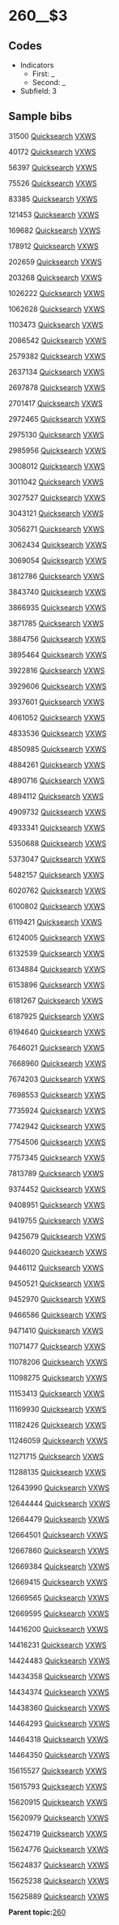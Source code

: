 # 260\_\_$3

## Codes

-   Indicators
    -   First: \_
    -   Second: \_
-   Subfield: 3

## Sample bibs

31500 [Quicksearch](https://search.library.yale.edu/catalog/31500) [VXWS](http://prodorbis.library.yale.edu:7014/vxws/GetHoldingsService?bibId=31500)

40172 [Quicksearch](https://search.library.yale.edu/catalog/40172) [VXWS](http://prodorbis.library.yale.edu:7014/vxws/GetHoldingsService?bibId=40172)

56397 [Quicksearch](https://search.library.yale.edu/catalog/56397) [VXWS](http://prodorbis.library.yale.edu:7014/vxws/GetHoldingsService?bibId=56397)

75526 [Quicksearch](https://search.library.yale.edu/catalog/75526) [VXWS](http://prodorbis.library.yale.edu:7014/vxws/GetHoldingsService?bibId=75526)

83385 [Quicksearch](https://search.library.yale.edu/catalog/83385) [VXWS](http://prodorbis.library.yale.edu:7014/vxws/GetHoldingsService?bibId=83385)

121453 [Quicksearch](https://search.library.yale.edu/catalog/121453) [VXWS](http://prodorbis.library.yale.edu:7014/vxws/GetHoldingsService?bibId=121453)

169682 [Quicksearch](https://search.library.yale.edu/catalog/169682) [VXWS](http://prodorbis.library.yale.edu:7014/vxws/GetHoldingsService?bibId=169682)

178912 [Quicksearch](https://search.library.yale.edu/catalog/178912) [VXWS](http://prodorbis.library.yale.edu:7014/vxws/GetHoldingsService?bibId=178912)

202659 [Quicksearch](https://search.library.yale.edu/catalog/202659) [VXWS](http://prodorbis.library.yale.edu:7014/vxws/GetHoldingsService?bibId=202659)

203268 [Quicksearch](https://search.library.yale.edu/catalog/203268) [VXWS](http://prodorbis.library.yale.edu:7014/vxws/GetHoldingsService?bibId=203268)

1026222 [Quicksearch](https://search.library.yale.edu/catalog/1026222) [VXWS](http://prodorbis.library.yale.edu:7014/vxws/GetHoldingsService?bibId=1026222)

1062628 [Quicksearch](https://search.library.yale.edu/catalog/1062628) [VXWS](http://prodorbis.library.yale.edu:7014/vxws/GetHoldingsService?bibId=1062628)

1103473 [Quicksearch](https://search.library.yale.edu/catalog/1103473) [VXWS](http://prodorbis.library.yale.edu:7014/vxws/GetHoldingsService?bibId=1103473)

2086542 [Quicksearch](https://search.library.yale.edu/catalog/2086542) [VXWS](http://prodorbis.library.yale.edu:7014/vxws/GetHoldingsService?bibId=2086542)

2579382 [Quicksearch](https://search.library.yale.edu/catalog/2579382) [VXWS](http://prodorbis.library.yale.edu:7014/vxws/GetHoldingsService?bibId=2579382)

2637134 [Quicksearch](https://search.library.yale.edu/catalog/2637134) [VXWS](http://prodorbis.library.yale.edu:7014/vxws/GetHoldingsService?bibId=2637134)

2697878 [Quicksearch](https://search.library.yale.edu/catalog/2697878) [VXWS](http://prodorbis.library.yale.edu:7014/vxws/GetHoldingsService?bibId=2697878)

2701417 [Quicksearch](https://search.library.yale.edu/catalog/2701417) [VXWS](http://prodorbis.library.yale.edu:7014/vxws/GetHoldingsService?bibId=2701417)

2972465 [Quicksearch](https://search.library.yale.edu/catalog/2972465) [VXWS](http://prodorbis.library.yale.edu:7014/vxws/GetHoldingsService?bibId=2972465)

2975130 [Quicksearch](https://search.library.yale.edu/catalog/2975130) [VXWS](http://prodorbis.library.yale.edu:7014/vxws/GetHoldingsService?bibId=2975130)

2985956 [Quicksearch](https://search.library.yale.edu/catalog/2985956) [VXWS](http://prodorbis.library.yale.edu:7014/vxws/GetHoldingsService?bibId=2985956)

3008012 [Quicksearch](https://search.library.yale.edu/catalog/3008012) [VXWS](http://prodorbis.library.yale.edu:7014/vxws/GetHoldingsService?bibId=3008012)

3011042 [Quicksearch](https://search.library.yale.edu/catalog/3011042) [VXWS](http://prodorbis.library.yale.edu:7014/vxws/GetHoldingsService?bibId=3011042)

3027527 [Quicksearch](https://search.library.yale.edu/catalog/3027527) [VXWS](http://prodorbis.library.yale.edu:7014/vxws/GetHoldingsService?bibId=3027527)

3043121 [Quicksearch](https://search.library.yale.edu/catalog/3043121) [VXWS](http://prodorbis.library.yale.edu:7014/vxws/GetHoldingsService?bibId=3043121)

3056271 [Quicksearch](https://search.library.yale.edu/catalog/3056271) [VXWS](http://prodorbis.library.yale.edu:7014/vxws/GetHoldingsService?bibId=3056271)

3062434 [Quicksearch](https://search.library.yale.edu/catalog/3062434) [VXWS](http://prodorbis.library.yale.edu:7014/vxws/GetHoldingsService?bibId=3062434)

3069054 [Quicksearch](https://search.library.yale.edu/catalog/3069054) [VXWS](http://prodorbis.library.yale.edu:7014/vxws/GetHoldingsService?bibId=3069054)

3812786 [Quicksearch](https://search.library.yale.edu/catalog/3812786) [VXWS](http://prodorbis.library.yale.edu:7014/vxws/GetHoldingsService?bibId=3812786)

3843740 [Quicksearch](https://search.library.yale.edu/catalog/3843740) [VXWS](http://prodorbis.library.yale.edu:7014/vxws/GetHoldingsService?bibId=3843740)

3866935 [Quicksearch](https://search.library.yale.edu/catalog/3866935) [VXWS](http://prodorbis.library.yale.edu:7014/vxws/GetHoldingsService?bibId=3866935)

3871785 [Quicksearch](https://search.library.yale.edu/catalog/3871785) [VXWS](http://prodorbis.library.yale.edu:7014/vxws/GetHoldingsService?bibId=3871785)

3884756 [Quicksearch](https://search.library.yale.edu/catalog/3884756) [VXWS](http://prodorbis.library.yale.edu:7014/vxws/GetHoldingsService?bibId=3884756)

3895464 [Quicksearch](https://search.library.yale.edu/catalog/3895464) [VXWS](http://prodorbis.library.yale.edu:7014/vxws/GetHoldingsService?bibId=3895464)

3922816 [Quicksearch](https://search.library.yale.edu/catalog/3922816) [VXWS](http://prodorbis.library.yale.edu:7014/vxws/GetHoldingsService?bibId=3922816)

3929606 [Quicksearch](https://search.library.yale.edu/catalog/3929606) [VXWS](http://prodorbis.library.yale.edu:7014/vxws/GetHoldingsService?bibId=3929606)

3937601 [Quicksearch](https://search.library.yale.edu/catalog/3937601) [VXWS](http://prodorbis.library.yale.edu:7014/vxws/GetHoldingsService?bibId=3937601)

4061052 [Quicksearch](https://search.library.yale.edu/catalog/4061052) [VXWS](http://prodorbis.library.yale.edu:7014/vxws/GetHoldingsService?bibId=4061052)

4833536 [Quicksearch](https://search.library.yale.edu/catalog/4833536) [VXWS](http://prodorbis.library.yale.edu:7014/vxws/GetHoldingsService?bibId=4833536)

4850985 [Quicksearch](https://search.library.yale.edu/catalog/4850985) [VXWS](http://prodorbis.library.yale.edu:7014/vxws/GetHoldingsService?bibId=4850985)

4884261 [Quicksearch](https://search.library.yale.edu/catalog/4884261) [VXWS](http://prodorbis.library.yale.edu:7014/vxws/GetHoldingsService?bibId=4884261)

4890716 [Quicksearch](https://search.library.yale.edu/catalog/4890716) [VXWS](http://prodorbis.library.yale.edu:7014/vxws/GetHoldingsService?bibId=4890716)

4894112 [Quicksearch](https://search.library.yale.edu/catalog/4894112) [VXWS](http://prodorbis.library.yale.edu:7014/vxws/GetHoldingsService?bibId=4894112)

4909732 [Quicksearch](https://search.library.yale.edu/catalog/4909732) [VXWS](http://prodorbis.library.yale.edu:7014/vxws/GetHoldingsService?bibId=4909732)

4933341 [Quicksearch](https://search.library.yale.edu/catalog/4933341) [VXWS](http://prodorbis.library.yale.edu:7014/vxws/GetHoldingsService?bibId=4933341)

5350688 [Quicksearch](https://search.library.yale.edu/catalog/5350688) [VXWS](http://prodorbis.library.yale.edu:7014/vxws/GetHoldingsService?bibId=5350688)

5373047 [Quicksearch](https://search.library.yale.edu/catalog/5373047) [VXWS](http://prodorbis.library.yale.edu:7014/vxws/GetHoldingsService?bibId=5373047)

5482157 [Quicksearch](https://search.library.yale.edu/catalog/5482157) [VXWS](http://prodorbis.library.yale.edu:7014/vxws/GetHoldingsService?bibId=5482157)

6020762 [Quicksearch](https://search.library.yale.edu/catalog/6020762) [VXWS](http://prodorbis.library.yale.edu:7014/vxws/GetHoldingsService?bibId=6020762)

6100802 [Quicksearch](https://search.library.yale.edu/catalog/6100802) [VXWS](http://prodorbis.library.yale.edu:7014/vxws/GetHoldingsService?bibId=6100802)

6119421 [Quicksearch](https://search.library.yale.edu/catalog/6119421) [VXWS](http://prodorbis.library.yale.edu:7014/vxws/GetHoldingsService?bibId=6119421)

6124005 [Quicksearch](https://search.library.yale.edu/catalog/6124005) [VXWS](http://prodorbis.library.yale.edu:7014/vxws/GetHoldingsService?bibId=6124005)

6132539 [Quicksearch](https://search.library.yale.edu/catalog/6132539) [VXWS](http://prodorbis.library.yale.edu:7014/vxws/GetHoldingsService?bibId=6132539)

6134884 [Quicksearch](https://search.library.yale.edu/catalog/6134884) [VXWS](http://prodorbis.library.yale.edu:7014/vxws/GetHoldingsService?bibId=6134884)

6153896 [Quicksearch](https://search.library.yale.edu/catalog/6153896) [VXWS](http://prodorbis.library.yale.edu:7014/vxws/GetHoldingsService?bibId=6153896)

6181267 [Quicksearch](https://search.library.yale.edu/catalog/6181267) [VXWS](http://prodorbis.library.yale.edu:7014/vxws/GetHoldingsService?bibId=6181267)

6187925 [Quicksearch](https://search.library.yale.edu/catalog/6187925) [VXWS](http://prodorbis.library.yale.edu:7014/vxws/GetHoldingsService?bibId=6187925)

6194640 [Quicksearch](https://search.library.yale.edu/catalog/6194640) [VXWS](http://prodorbis.library.yale.edu:7014/vxws/GetHoldingsService?bibId=6194640)

7646021 [Quicksearch](https://search.library.yale.edu/catalog/7646021) [VXWS](http://prodorbis.library.yale.edu:7014/vxws/GetHoldingsService?bibId=7646021)

7668960 [Quicksearch](https://search.library.yale.edu/catalog/7668960) [VXWS](http://prodorbis.library.yale.edu:7014/vxws/GetHoldingsService?bibId=7668960)

7674203 [Quicksearch](https://search.library.yale.edu/catalog/7674203) [VXWS](http://prodorbis.library.yale.edu:7014/vxws/GetHoldingsService?bibId=7674203)

7698553 [Quicksearch](https://search.library.yale.edu/catalog/7698553) [VXWS](http://prodorbis.library.yale.edu:7014/vxws/GetHoldingsService?bibId=7698553)

7735924 [Quicksearch](https://search.library.yale.edu/catalog/7735924) [VXWS](http://prodorbis.library.yale.edu:7014/vxws/GetHoldingsService?bibId=7735924)

7742942 [Quicksearch](https://search.library.yale.edu/catalog/7742942) [VXWS](http://prodorbis.library.yale.edu:7014/vxws/GetHoldingsService?bibId=7742942)

7754506 [Quicksearch](https://search.library.yale.edu/catalog/7754506) [VXWS](http://prodorbis.library.yale.edu:7014/vxws/GetHoldingsService?bibId=7754506)

7757345 [Quicksearch](https://search.library.yale.edu/catalog/7757345) [VXWS](http://prodorbis.library.yale.edu:7014/vxws/GetHoldingsService?bibId=7757345)

7813789 [Quicksearch](https://search.library.yale.edu/catalog/7813789) [VXWS](http://prodorbis.library.yale.edu:7014/vxws/GetHoldingsService?bibId=7813789)

9374452 [Quicksearch](https://search.library.yale.edu/catalog/9374452) [VXWS](http://prodorbis.library.yale.edu:7014/vxws/GetHoldingsService?bibId=9374452)

9408951 [Quicksearch](https://search.library.yale.edu/catalog/9408951) [VXWS](http://prodorbis.library.yale.edu:7014/vxws/GetHoldingsService?bibId=9408951)

9419755 [Quicksearch](https://search.library.yale.edu/catalog/9419755) [VXWS](http://prodorbis.library.yale.edu:7014/vxws/GetHoldingsService?bibId=9419755)

9425679 [Quicksearch](https://search.library.yale.edu/catalog/9425679) [VXWS](http://prodorbis.library.yale.edu:7014/vxws/GetHoldingsService?bibId=9425679)

9446020 [Quicksearch](https://search.library.yale.edu/catalog/9446020) [VXWS](http://prodorbis.library.yale.edu:7014/vxws/GetHoldingsService?bibId=9446020)

9446112 [Quicksearch](https://search.library.yale.edu/catalog/9446112) [VXWS](http://prodorbis.library.yale.edu:7014/vxws/GetHoldingsService?bibId=9446112)

9450521 [Quicksearch](https://search.library.yale.edu/catalog/9450521) [VXWS](http://prodorbis.library.yale.edu:7014/vxws/GetHoldingsService?bibId=9450521)

9452970 [Quicksearch](https://search.library.yale.edu/catalog/9452970) [VXWS](http://prodorbis.library.yale.edu:7014/vxws/GetHoldingsService?bibId=9452970)

9466586 [Quicksearch](https://search.library.yale.edu/catalog/9466586) [VXWS](http://prodorbis.library.yale.edu:7014/vxws/GetHoldingsService?bibId=9466586)

9471410 [Quicksearch](https://search.library.yale.edu/catalog/9471410) [VXWS](http://prodorbis.library.yale.edu:7014/vxws/GetHoldingsService?bibId=9471410)

11071477 [Quicksearch](https://search.library.yale.edu/catalog/11071477) [VXWS](http://prodorbis.library.yale.edu:7014/vxws/GetHoldingsService?bibId=11071477)

11078206 [Quicksearch](https://search.library.yale.edu/catalog/11078206) [VXWS](http://prodorbis.library.yale.edu:7014/vxws/GetHoldingsService?bibId=11078206)

11098275 [Quicksearch](https://search.library.yale.edu/catalog/11098275) [VXWS](http://prodorbis.library.yale.edu:7014/vxws/GetHoldingsService?bibId=11098275)

11153413 [Quicksearch](https://search.library.yale.edu/catalog/11153413) [VXWS](http://prodorbis.library.yale.edu:7014/vxws/GetHoldingsService?bibId=11153413)

11169930 [Quicksearch](https://search.library.yale.edu/catalog/11169930) [VXWS](http://prodorbis.library.yale.edu:7014/vxws/GetHoldingsService?bibId=11169930)

11182426 [Quicksearch](https://search.library.yale.edu/catalog/11182426) [VXWS](http://prodorbis.library.yale.edu:7014/vxws/GetHoldingsService?bibId=11182426)

11246059 [Quicksearch](https://search.library.yale.edu/catalog/11246059) [VXWS](http://prodorbis.library.yale.edu:7014/vxws/GetHoldingsService?bibId=11246059)

11271715 [Quicksearch](https://search.library.yale.edu/catalog/11271715) [VXWS](http://prodorbis.library.yale.edu:7014/vxws/GetHoldingsService?bibId=11271715)

11288135 [Quicksearch](https://search.library.yale.edu/catalog/11288135) [VXWS](http://prodorbis.library.yale.edu:7014/vxws/GetHoldingsService?bibId=11288135)

12643990 [Quicksearch](https://search.library.yale.edu/catalog/12643990) [VXWS](http://prodorbis.library.yale.edu:7014/vxws/GetHoldingsService?bibId=12643990)

12644444 [Quicksearch](https://search.library.yale.edu/catalog/12644444) [VXWS](http://prodorbis.library.yale.edu:7014/vxws/GetHoldingsService?bibId=12644444)

12664479 [Quicksearch](https://search.library.yale.edu/catalog/12664479) [VXWS](http://prodorbis.library.yale.edu:7014/vxws/GetHoldingsService?bibId=12664479)

12664501 [Quicksearch](https://search.library.yale.edu/catalog/12664501) [VXWS](http://prodorbis.library.yale.edu:7014/vxws/GetHoldingsService?bibId=12664501)

12667860 [Quicksearch](https://search.library.yale.edu/catalog/12667860) [VXWS](http://prodorbis.library.yale.edu:7014/vxws/GetHoldingsService?bibId=12667860)

12669384 [Quicksearch](https://search.library.yale.edu/catalog/12669384) [VXWS](http://prodorbis.library.yale.edu:7014/vxws/GetHoldingsService?bibId=12669384)

12669415 [Quicksearch](https://search.library.yale.edu/catalog/12669415) [VXWS](http://prodorbis.library.yale.edu:7014/vxws/GetHoldingsService?bibId=12669415)

12669565 [Quicksearch](https://search.library.yale.edu/catalog/12669565) [VXWS](http://prodorbis.library.yale.edu:7014/vxws/GetHoldingsService?bibId=12669565)

12669595 [Quicksearch](https://search.library.yale.edu/catalog/12669595) [VXWS](http://prodorbis.library.yale.edu:7014/vxws/GetHoldingsService?bibId=12669595)

14416200 [Quicksearch](https://search.library.yale.edu/catalog/14416200) [VXWS](http://prodorbis.library.yale.edu:7014/vxws/GetHoldingsService?bibId=14416200)

14416231 [Quicksearch](https://search.library.yale.edu/catalog/14416231) [VXWS](http://prodorbis.library.yale.edu:7014/vxws/GetHoldingsService?bibId=14416231)

14424483 [Quicksearch](https://search.library.yale.edu/catalog/14424483) [VXWS](http://prodorbis.library.yale.edu:7014/vxws/GetHoldingsService?bibId=14424483)

14434358 [Quicksearch](https://search.library.yale.edu/catalog/14434358) [VXWS](http://prodorbis.library.yale.edu:7014/vxws/GetHoldingsService?bibId=14434358)

14434374 [Quicksearch](https://search.library.yale.edu/catalog/14434374) [VXWS](http://prodorbis.library.yale.edu:7014/vxws/GetHoldingsService?bibId=14434374)

14438360 [Quicksearch](https://search.library.yale.edu/catalog/14438360) [VXWS](http://prodorbis.library.yale.edu:7014/vxws/GetHoldingsService?bibId=14438360)

14464293 [Quicksearch](https://search.library.yale.edu/catalog/14464293) [VXWS](http://prodorbis.library.yale.edu:7014/vxws/GetHoldingsService?bibId=14464293)

14464318 [Quicksearch](https://search.library.yale.edu/catalog/14464318) [VXWS](http://prodorbis.library.yale.edu:7014/vxws/GetHoldingsService?bibId=14464318)

14464350 [Quicksearch](https://search.library.yale.edu/catalog/14464350) [VXWS](http://prodorbis.library.yale.edu:7014/vxws/GetHoldingsService?bibId=14464350)

15615527 [Quicksearch](https://search.library.yale.edu/catalog/15615527) [VXWS](http://prodorbis.library.yale.edu:7014/vxws/GetHoldingsService?bibId=15615527)

15615793 [Quicksearch](https://search.library.yale.edu/catalog/15615793) [VXWS](http://prodorbis.library.yale.edu:7014/vxws/GetHoldingsService?bibId=15615793)

15620915 [Quicksearch](https://search.library.yale.edu/catalog/15620915) [VXWS](http://prodorbis.library.yale.edu:7014/vxws/GetHoldingsService?bibId=15620915)

15620979 [Quicksearch](https://search.library.yale.edu/catalog/15620979) [VXWS](http://prodorbis.library.yale.edu:7014/vxws/GetHoldingsService?bibId=15620979)

15624719 [Quicksearch](https://search.library.yale.edu/catalog/15624719) [VXWS](http://prodorbis.library.yale.edu:7014/vxws/GetHoldingsService?bibId=15624719)

15624776 [Quicksearch](https://search.library.yale.edu/catalog/15624776) [VXWS](http://prodorbis.library.yale.edu:7014/vxws/GetHoldingsService?bibId=15624776)

15624837 [Quicksearch](https://search.library.yale.edu/catalog/15624837) [VXWS](http://prodorbis.library.yale.edu:7014/vxws/GetHoldingsService?bibId=15624837)

15625238 [Quicksearch](https://search.library.yale.edu/catalog/15625238) [VXWS](http://prodorbis.library.yale.edu:7014/vxws/GetHoldingsService?bibId=15625238)

15625889 [Quicksearch](https://search.library.yale.edu/catalog/15625889) [VXWS](http://prodorbis.library.yale.edu:7014/vxws/GetHoldingsService?bibId=15625889)

**Parent topic:**[260](../../tags/260/260.md)


